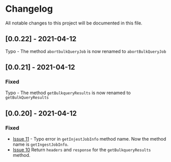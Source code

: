 # Changelog

All notable changes to this project will be documented in this file.

## [0.0.22] - 2021-04-12

Typo - The method `abortbulkQueryJob` is now renamed to `abortBulkQueryJob`

## [0.0.21] - 2021-04-12

### Fixed

Typo - The method `getBulkqueryResults` is now renamed to `getBulkQueryResults`

## [0.0.20] - 2021-04-12

### Fixed

- [Issue 11](https://github.com/msrivastav13/node-sf-bulk2/issues/11) - Typo error in `getInjestJobInfo` method name. Now the method name is `getIngestJobInfo`. 
- [Issue 10](https://github.com/msrivastav13/node-sf-bulk2/issues/10) Return `headers` and `response` for the `getBulkqueryResults` method.